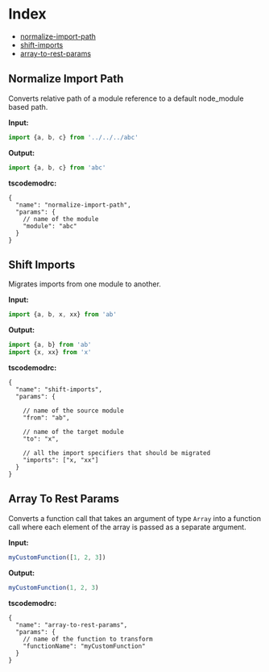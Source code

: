 # Index

- [normalize-import-path](#normalize-import-path)
- [shift-imports](#shift-imports)
- [array-to-rest-params](#array-to-rest-params)

## Normalize Import Path

Converts relative path of a module reference to a default node_module based path.

**Input:**

```ts
import {a, b, c} from '../../../abc'
```

**Output:**

```ts
import {a, b, c} from 'abc'
```

**tscodemodrc:**

```jsonc
{
  "name": "normalize-import-path",
  "params": {
    // name of the module
    "module": "abc"
  }
}
```

## Shift Imports

Migrates imports from one module to another.

**Input:**

```ts
import {a, b, x, xx} from 'ab'
```

**Output:**

```ts
import {a, b} from 'ab'
import {x, xx} from 'x'
```

**tscodemodrc:**

```jsonc
{
  "name": "shift-imports",
  "params": {

    // name of the source module
    "from": "ab",

    // name of the target module
    "to": "x",

    // all the import specifiers that should be migrated
    "imports": ["x, "xx"]
  }
}
```

## Array To Rest Params

Converts a function call that takes an argument of type `Array` into a function call where each element of the array is passed as a separate argument.

**Input:**

```ts
myCustomFunction([1, 2, 3])
```

**Output:**

```ts
myCustomFunction(1, 2, 3)
```

**tscodemodrc:**

```jsonc
{
  "name": "array-to-rest-params",
  "params": {
    // name of the function to transform
    "functionName": "myCustomFunction"
  }
}
```
